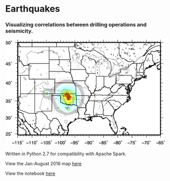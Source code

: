 # Earthquakes
### Visualizing correlations between drilling operations and seismicity.

![USGS example hazard map](https://github.com/aaronzira/earthquakes/blob/master/hazardmap.png)

Written in Python 2.7 for compatibility with Apache Spark.

View the Jan-August 2016 map [here](https://rawgit.com/aaronzira/earthquakes/master/map.html)

View the notebook [here](http://nbviewer.jupyter.org/github/aaronzira/earthquakes/blob/master/Earthquakes.ipynb)
